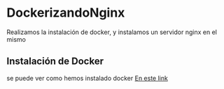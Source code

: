 # DockerizandoNginx
Realizamos la instalación de docker, y instalamos un servidor nginx en el mismo


## Instalación de Docker
se puede ver como hemos instalado docker [En este link](https://github.com/marcsancho/InstalacionDocker)
